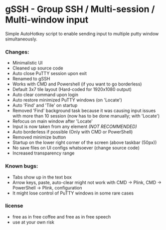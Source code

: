 # gSSH - Group SSH / Multi-session / Multi-window input

Simple AutoHotkey script to enable sending input to multiple putty window simultaneously.

### Changes:
- Minimalistic UI
- Cleaned up source code
- Auto close PuTTY session upon exit
- Renamed to gSSH
- Works with CMD and Powershell (if you want to go borderless)
- Default 3x7 tile layout (Hard-coded for 1920x1080 output)
- Auto clear command upon login
- Auto restore minimized PuTTY windows (on 'Locate')
- Auto 'Find' and 'Tile' on startup
- Removed 'Find' background task because it was causing input issues with more than 10 session (now has to be done manually; with 'Locate')
- Refocus on main window after 'Locate'
- Input is now taken from any element *(NOT RECOMMENDED)*
- Auto borderless if possible (Only with CMD or PowerShell)
- Removed minimize button
- Startup on the lower right corner of the screen (above taskbar (50px))
- No save files on UI configs whatsoever (change source code)
- Increased transparency range

### Known bugs:
- Tabs show up in the text box
- Arrow keys, paste, auto-clear might not work with CMD -> Plink, CMD -> PowerShell -> Plink, configuration
- It might lose control of PuTTY windows in some rare cases


### license
* free as in free coffee and free as in free speech
* use at your own risk
